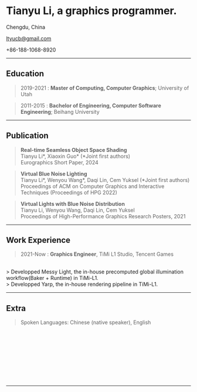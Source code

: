 Tianyu Li, a graphics programmer.
============
Chengdu, China

ltyucb@gmail.com

+86-188-1068-8920

------

## Education

> 2019-2021
:   **Master of Computing, Computer Graphics**; University of Utah

> 2011-2015
:   **Bachelor of Engineering, Computer Software Engineering**; Beihang University
------

## Publication
> **Real-time Seamless Object Space Shading** <br/>
> Tianyu Li\*, Xiaoxin Guo\* (\*Joint first authors) <br/>
> Eurographics Short Paper, 2024

> **Virtual Blue Noise Lighting**<br/>
> Tianyu Li\*, Wenyou Wang\*, Daqi Lin, Cem Yuksel (\*Joint first authors) <br/>
> Proceedings of ACM on Computer Graphics and Interactive Techniques (Proceedings of HPG 2022) <br/>

> **Virtual Lights with Blue Noise Distribution** <br/>
> Tianyu Li, Wenyou Wang, Daqi Lin, Cem Yuksel <br/>
> Proceedings of High-Performance Graphics Research Posters, 2021
------

## Work Experience
> 2021-Now
: **Graphics Engineer**, TiMi L1 Studio, Tencent Games
<br/>
> Developped Messy Light, the in-house precomputed global illumination workflow(Baker + Runtime) in TiMi-L1.
<br/>
> Developped Yarp, the in-house rendering pipeline in TiMi-L1.

------
## Extra

> Spoken Languages: Chinese (native speaker), English

<br/>
<br/>
<br/>
<br/>
<br/>
<br/>
<br/>
<br/>

------